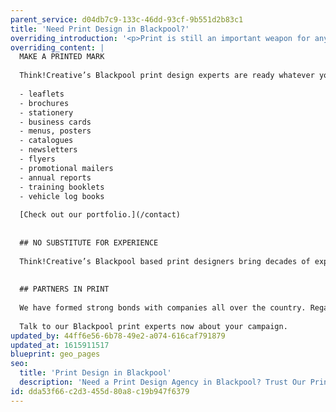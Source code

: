 ```yaml
---
parent_service: d04db7c9-133c-46dd-93cf-9b551d2b83c1
title: 'Need Print Design in Blackpool?'
overriding_introduction: '<p>Print is still an important weapon for any fully rounded marketing project. Think!Creative&rsquo;s Blackpool based print design experts believe that nothing compares to a sensory experience. Print is something that can be touched and smelt. The tactile benefit to print increases the likelihood of the reader retaining the message.</p>'
overriding_content: |
  MAKE A PRINTED MARK
  
  Think!Creative’s Blackpool print design experts are ready whatever your company’s print needs. We have a huge portfolio of printed work that includes:
  
  - leaflets
  - brochures
  - stationery
  - business cards
  - menus, posters
  - catalogues
  - newsletters
  - flyers
  - promotional mailers
  - annual reports
  - training booklets
  - vehicle log books
  
  [Check out our portfolio.](/contact)
  
  
  ## NO SUBSTITUTE FOR EXPERIENCE
  
  Think!Creative’s Blackpool based print designers bring decades of experience when it comes to print campaigns. That’s vital, because having people in the creative hot seat who were around when print was king means they know every trick to getting maximum engagement from your target audience. We regularly create print work for large companies such as BAE Systems, Utiligroup, BP and many more.
  
  
  ## PARTNERS IN PRINT
  
  We have formed strong bonds with companies all over the country. Regardless of size or commercial reach they keep coming back to our Blackpool print design company. They do that because they know we’ll give everything to every print challenge, ensuring your print material hits its mark every time. Does your company have a print material project?
  
  Talk to our Blackpool print experts now about your campaign.
updated_by: 44ff6e56-6b78-49e2-a074-616caf791879
updated_at: 1615911517
blueprint: geo_pages
seo:
  title: 'Print Design in Blackpool'
  description: 'Need a Print Design Agency in Blackpool? Trust Our Print Design Experts to Help Your Company Make a Print Splash. Call us on 01253 297900.'
id: dda53f66-c2d3-455d-80a8-c19b947f6379
---
```

